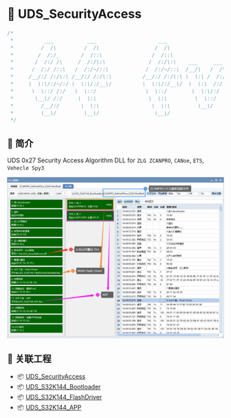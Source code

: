 # :beers: UDS_SecurityAccess

```c
/*
 *          ___           ___                    ___                         ___           ___           ___                                   ___           ___
 *         /  /\         /  /\                  /  /\                       /  /\         /  /\         /  /\        ___           ___        /__/\         /__/\
 *        /  /:/_       /  /::\                /  /::\                     /  /:/_       /  /::\       /  /::\      /  /\         /  /\       \  \:\       |  |::\
 *       /  /:/ /\     /  /:/\:\              /  /:/\:\    ___     ___    /  /:/ /\     /  /:/\:\     /  /:/\:\    /  /:/        /  /:/        \__\:\      |  |:|:\
 *      /  /:/ /::\   /  /:/~/::\            /  /:/~/::\  /__/\   /  /\  /  /:/_/::\   /  /:/  \:\   /  /:/~/:/   /__/::\       /  /:/     ___ /  /::\   __|__|:|\:\
 *     /__/:/ /:/\:\ /__/:/ /:/\:\          /__/:/ /:/\:\ \  \:\ /  /:/ /__/:/__\/\:\ /__/:/ \__\:\ /__/:/ /:/___ \__\/\:\__   /  /::\    /__/\  /:/\:\ /__/::::| \:\
 *     \  \:\/:/~/:/ \  \:\/:/__\/          \  \:\/:/__\/  \  \:\  /:/  \  \:\ /~~/:/ \  \:\ /  /:/ \  \:\/:::::/    \  \:\/\ /__/:/\:\   \  \:\/:/__\/ \  \:\~~\__\/
 *      \  \::/ /:/   \  \::/                \  \::/        \  \:\/:/    \  \:\  /:/   \  \:\  /:/   \  \::/~~~~      \__\::/ \__\/  \:\   \  \::/       \  \:\
 *       \__\/ /:/     \  \:\                 \  \:\         \  \::/      \  \:\/:/     \  \:\/:/     \  \:\          /__/:/       \  \:\   \  \:\        \  \:\
 *         /__/:/       \  \:\                 \  \:\         \__\/        \  \::/       \  \::/       \  \:\         \__\/         \__\/    \  \:\        \  \:\
 *         \__\/         \__\/                  \__\/                       \__\/         \__\/         \__\/                                 \__\/         \__\/
 */
```

## :book: 简介

UDS 0x27 Security Access Algorithm DLL for `ZLG ZCANPRO`, `CANoe`, `ETS`, `Vehecle Spy3`

![Pic_ZCANPRO_ECU_Refresh][Pic_ZCANPRO_ECU_Refresh]

## :link: 关联工程

- :package: [UDS_SecurityAccess][UDS_SecurityAccess]
- :package: [UDS_S32K144_Bootloader][UDS_S32K144_Bootloader]
- :package: [UDS_S32K144_FlashDriver][UDS_S32K144_FlashDriver]
- :package: [UDS_S32K144_APP][UDS_S32K144_APP]

[Pic_ZCANPRO_ECU_Refresh]: ./Pic_ZCANPRO_ECU_Refresh.png

[UDS_SecurityAccess]: https://github.com/SummerFalls/UDS_SecurityAccess
[UDS_S32K144_Bootloader]: https://github.com/SummerFalls/UDS_S32K144_Bootloader
[UDS_S32K144_FlashDriver]: https://github.com/SummerFalls/UDS_S32K144_FlashDriver
[UDS_S32K144_APP]: https://github.com/SummerFalls/UDS_S32K144_APP
